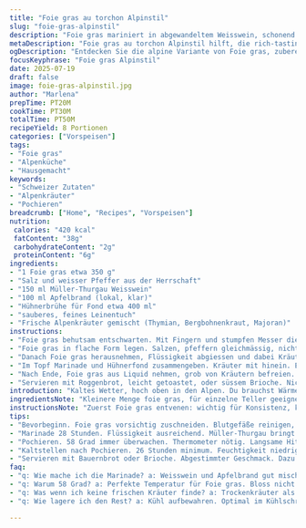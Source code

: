 ```yaml
---
title: "Foie gras au torchon Alpinstil"
slug: "foie-gras-alpinstil"
description: "Foie gras mariniert in abgewandeltem Weisswein, schonend pochiert im Alpenfond mit Hühnerbrühe. Traditionsgerecht, leicht abgewandelt: weniger Sauternes, ersetzt durch einheimischen Müller-Thurgau. Leicht salzig, mit weissen Pfeffer aus der Bündner Herrschaft. Eingewickelt im sauberen Leinentuch, Form zylindrisch. Alpines Recycling von Alpenkräutern im Fond. Zugabe von Apfelbrand für Twist. Länger gepocht und mariniert, damit Körper und Geschmack sich verbinden. Anschliessend ausgesprochen kühl gelagert. Serviert in dicken Scheiben, auf kandiertem Bauernbrot oder Brioche vom Beck. Keine Nüsse, keine Laktose, glutenfrei. Achte auf Temperatur und Fond, sorgfältig und langsam. Alte Methode mit neuem Schwung."
metaDescription: "Foie gras au torchon Alpinstil hilft, die rich-tasting Tradition der Alpenküche zu erleben."
ogDescription: "Entdecken Sie die alpine Variante von Foie gras, zubereitet mit Schweizer Müller-Thurgau und heimischen Kräutern. Ein Fest für den Gaumen."
focusKeyphrase: "Foie gras Alpinstil"
date: 2025-07-19
draft: false
image: foie-gras-alpinstil.jpg
author: "Marlena"
prepTime: PT20M
cookTime: PT30M
totalTime: PT50M
recipeYield: 8 Portionen
categories: ["Vorspeisen"]
tags:
- "Foie gras"
- "Alpenküche"
- "Hausgemacht"
keywords:
- "Schweizer Zutaten"
- "Alpenkräuter"
- "Pochieren"
breadcrumb: ["Home", "Recipes", "Vorspeisen"]
nutrition: 
 calories: "420 kcal"
 fatContent: "38g"
 carbohydrateContent: "2g"
 proteinContent: "6g"
ingredients:
- "1 Foie gras etwa 350 g"
- "Salz und weisser Pfeffer aus der Herrschaft"
- "150 ml Müller-Thurgau Weisswein"
- "100 ml Apfelbrand (lokal, klar)"
- "Hühnerbrühe für Fond etwa 400 ml"
- "sauberes, feines Leinentuch"
- "Frische Alpenkräuter gemischt (Thymian, Bergbohnenkraut, Majoran)"
instructions:
- "Foie gras behutsam entschwarten. Mit Fingern und stumpfen Messer die Blutgefässe entfernen. Nicht hastig. Fein säuberlich. Gleich auf dem Holzbrett."
- "Foie gras in flache Form legen. Salzen, pfeffern gleichmässig, nicht zu viel. Weisswein und Apfelbrand drüberschütten. Kräftig, dennoch zart. Abgedeckt im Kühlschrank 28 Stunden marinieren lassen."
- "Danach Foie gras herausnehmen, Flüssigkeit abgiessen und dabei Kräuter dazugeben. Marinade beiseite stellen. Foie gras auf Leinentuch legen. Stramm einrollen, auf zylindrische Form drücken. In Plastik wickeln, aber zuerst Tuch fixieren. Fest, aber nicht erdrücken."
- "Im Topf Marinade und Hühnerfond zusammengeben. Kräuter mit hinein. Erhitzen bis genau 58 Grad. Thermometer beobachten. Foie gras legt man jetzt in diesen Fond. Pochieren 30 Minuten. Keine Blasen. Kein Sieden. Perfekte Temperatur halten."
- "Nach Ende, Foie gras aus Liquid nehmen, grob von Kräutern befreien. Kaltstellen 26 Stunden, Luftfeuchtigkeit niedrig halten. Dann in dicke Scheiben schneiden."
- "Servieren mit Roggenbrot, leicht getoastet, oder süssem Brioche. Nicht zu warm. Bisschen Apfelschnitz dazu, oder Senf aus der Region. Fokus auf Textur und Struktur des Fleisches."
introduction: "Kaltes Wetter, hoch oben in den Alpen. Du brauchst Wärme, Geschmack an Festlichkeit. Foie gras - schwer, aber mit Leichtigkeit zubereitet. Keine schnelle Kocherei, Zeit ist dein Freund. Sauternes ersetzt, weil lokale Traube bringt mehr Frische und keine Süße wie sonst. Apfelbrand dazu für kleinen Biss, der nach Herbst riecht und den Gaumen kickt. Handarbeit beim Entwässern, Fingerspitzengefühl. Langsame Marinade, viel Ruhe. Die Temperatur am Kochtopf ist heilig. Nur 58 Grad, das ist der Punkt zwischen roh und fest. Erinnerungen an Hütte, an langsam simmernde Suppen im grossen Kupferkessel. Alles muss passen, damit das Stück reich und doch zart rauskommt. Gleichmässige Scheiben zeigen Präzision. Dazu Bauernbrot mit körnigem Malz, oder Brioche mit Schweizer Butter. Tradition trifft Alpenleben. Keine Firlefanz, keine unnötigen Zutaten. Nur das, was du findest in einem Bergdorf, wenn du Morgentau und die Stille riechst."
ingredientsNote: "Kleinere Menge foie gras, für einzelne Teller geeignet. Müller-Thurgau ist eine Ersatzwahl, fruchtiger und aus Schweizer Regionen, gibt dem Gericht alpine Identität. Apfelbrand nicht zu dominant, aber gibt Tiefe und Bergcharakter. Kräuter frisch sammeln, möglichst lokal – Thymian von der Alp, Majoran aus dem Garten. Der Fond basiert auf hausgemachter Hühnerbrühe, nicht überladen, sanfte Basis für das Pochieren. Salz und weisser Pfeffer dezent setzen Akzente ohne Dominanz. Leinentuch stark gewaschen, keine Rückstände, bringt Stabilität, schützt vor Direktkontakt mit Flüssigkeit. Plastikfolie als zweite Hülle, für sichere Form. Man bedenke, dass Foie gras sehr empfindlich ist – Temperaturschwankungen vermeiden. Bereitstehen für alles, was den Geschmack stören könnte. Einfachheit und Klarheit sind zentral."
instructionsNote: "Zuerst Foie gras entvenen: wichtig für Konsistenz, keine Blutreste lassen zähe Stellen entstehen. Schnitttechnik langsam und präzise, Finger-Fühligkeit trainiert vom Käsen und Sennen. Danach Marinade: 28 Stunden geben genügend Zeit für Aromen ohne Übersättigung. Beim Einrollen im Tuch Spannung kontrollieren, nicht zu eng binden, aber stabil. Pochieren bei 58 Grad, über Thermometer wachen, Schwankungen vermeiden, sonst verliert Qualität. Flüssigkeit: Mischung von Fond und Weinbrand bringt Balance – langsam reinsteigen lassen. Dann 30 Minuten, keine Hektik. Kaltstellen danach zwingend, zum Festigen der Textur. Anschliessend in dicke Scheiben schneiden, nicht hauchdünn. Servieren mit regionaler Brioche oder Bauernbrot, damit die Zunge im Kontrast bleibt. Dazu Apfelschnitz oder kräftigen Senf bieten. Sauberkeit bei allen Schritten. Hintergründe von Handwerk spüren. Foie gras so natürlich wie Alpenluft."
tips:
- "Bevorbeginn. Foie gras vorsichtig zuschneiden. Blutgefäße reinigen, Fingerfertigkeit wichtig. Druck vermeiden. Richtig machen für gute Textur."
- "Marinade 28 Stunden. Flüssigkeit ausreichend. Müller-Thurgau bringt frische Note. Keine Süsse. Stabilisieren den Geschmack. Aufpassen auf das Mischverhältnis."
- "Pochieren. 58 Grad immer überwachen. Thermometer nötig. Langsame Hitze wichtig. Blasen vermeiden, sonst wird es hart. Geduld haben. Qualität zählt."
- "Kaltstellen nach Pochieren. 26 Stunden minimum. Feuchtigkeit niedrig halten. Für beste Konsistenz. In dicken Scheiben schneiden. Perfekte Textur und Form."
- "Servieren mit Bauernbrot oder Brioche. Abgestimmter Geschmack. Dazu Apfelschnitz ersetzen. Starker Senf ergänzen. Balancierung im Geschmack. Es einfach halten."
faq:
- "q: Wie mache ich die Marinade? a: Weisswein und Apfelbrand gut mischen. Kräuter dazugeben. Mindestens 28 Stunden marinieren."
- "q: Warum 58 Grad? a: Perfekte Temperatur für Foie gras. Bloss nicht zu heiß. Kann schnell verderben. Schaut gut auf Thermometer."
- "q: Was wenn ich keine frischen Kräuter finde? a: Trockenkräuter als Alternative. Nicht optimal, aber geht. Frisch ist besser. Aroma ist wichtig."
- "q: Wie lagere ich den Rest? a: Kühl aufbewahren. Optimal im Kühlschrank. In gutem, luftdichtem Behälter. Alternativ einfrieren für längere Haltbarkeit."

---
```

